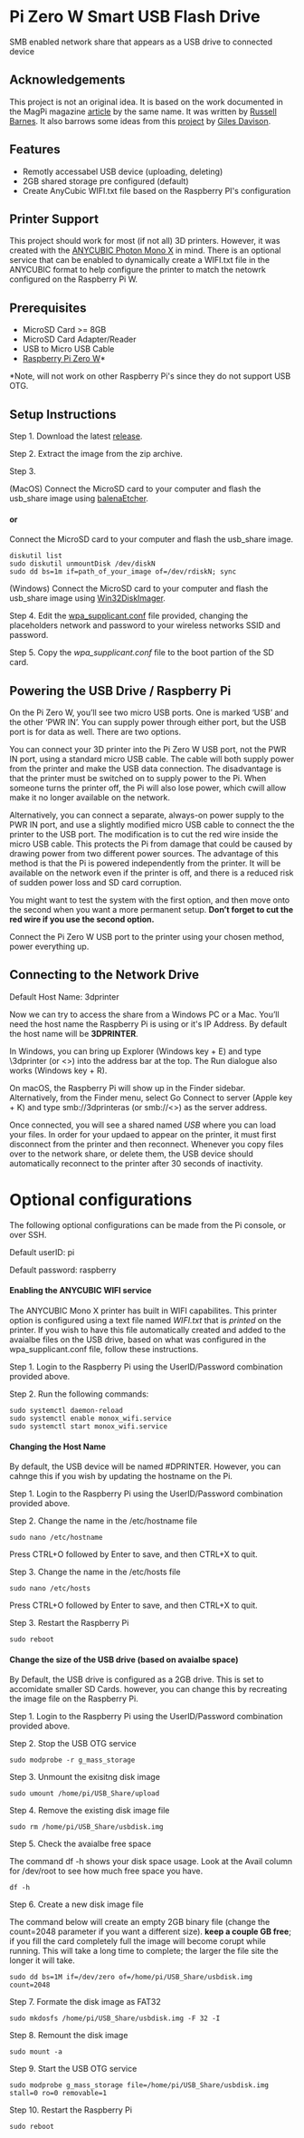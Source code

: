 # Pi Zero W Smart USB Flash Drive
SMB enabled network share that appears as a USB drive to connected device

## Acknowledgements

This project is not an original idea.  It is based on the work documented in the MagPi magazine [article](https://magpi.raspberrypi.org/articles/pi-zero-w-smart-usb-flash-drive) by the same name.  It was written by [Russell Barnes](https://magpi.raspberrypi.org/articles/author/77pb3df8MQLs3i8qTd0C8Q). It also barrows some ideas from this [project](https://github.com/gilesdavison/RadaDASH) by [Giles Davison](https://github.com/gilesdavison).

## Features
* Remotly accessabel USB device (uploading, deleting)
* 2GB shared storage pre configured (default)
* Create AnyCubic WIFI.txt file based on the Raspberry PI's configuration

## Printer Support
This project should work for most (if not all) 3D printers.  However, it was created with the [ANYCUBIC Photon Mono X](https://www.anycubic.com/products/photon-mono-x-resin-printer) in mind. There is an optional service that can be enabled to dynamically create a WIFI.txt file in the ANYCUBIC format to help configure the printer to match the netowrk configured on the Raspberry Pi W.

## Prerequisites

* MicroSD Card >= 8GB
* MicroSD Card Adapter/Reader
* USB to Micro USB Cable
* [Raspberry Pi Zero W](https://www.raspberrypi.org/products/raspberry-pi-zero-w/)*

*Note, will not work on other Raspberry Pi's since they do not support USB OTG.

## Setup Instructions



Step 1. Download the latest [release](https://github.com/tds2021/Pi-Zero-W-Smart-USB-Flash-Drive/releases/tag/v1.0-beta).

Step 2. Extract the image from the zip archive.

Step 3. 

(MacOS) Connect the MicroSD card to your computer and flash the usb_share image using [balenaEtcher](https://www.balena.io/etcher/).

#### or

Connect the MicroSD card to your computer and flash the usb_share image.
```
diskutil list
sudo diskutil unmountDisk /dev/diskN
sudo dd bs=1m if=path_of_your_image of=/dev/rdiskN; sync
```

(Windows) Connect the MicroSD card to your computer and flash the usb_share image using [Win32DiskImager](https://sourceforge.net/projects/win32diskimager/).

Step 4. Edit the [wpa_supplicant.conf](https://github.com/tds2021/Pi-Zero-W-Smart-USB-Flash-Drive/blob/main/wpa_supplicant.conf) file provided, changing the placeholders network and password to your wireless networks SSID and password.

Step 5. Copy the *wpa_supplicant.conf* file to the boot partion of the SD card.


## Powering the USB Drive / Raspberry Pi

On the Pi Zero W, you’ll see two micro USB ports. One is marked ‘USB’ and the other ‘PWR IN’. You can supply power through either port, but the USB port is for data as well. There are two options.

You can connect your 3D printer into the Pi Zero W USB port, not the PWR IN port, using a standard micro USB cable. The cable will both supply power from the printer and make the USB data connection. The disadvantage is that the printer must be switched on to supply power to the Pi. When someone turns the printer off, the Pi will also lose power, which cwill allow make it no longer available on the network.

Alternatively, you can connect a separate, always-on power supply to the PWR IN port, and use a slightly modified micro USB cable to connect the the printer to the USB port. The modification is to cut the red wire inside the micro USB cable. This protects the Pi from damage that could be caused by drawing power from two different power sources. The advantage of this method is that the Pi is powered independently from the printer. It will be available on the network even if the printer is off, and there is a reduced risk of sudden power loss and SD card corruption.

You might want to test the system with the first option, and then move onto the second when you want a more permanent setup. **Don’t forget to cut the red wire if you use the second option.**

Connect the Pi Zero W USB port to the printer using your chosen method, power everything up.

## Connecting to the Network Drive

Default Host Name: 3dprinter

Now we can try to access the share from a Windows PC or a Mac. You’ll need the host name the Raspberry Pi is using or it's IP Address. By default the host name will be **3DPRINTER**.

In Windows, you can bring up Explorer (Windows key + E) and type \3dprinter (or \<<IP ADDRESS>>) into the address bar at the top. The Run dialogue also works (Windows key + R).

On macOS, the Raspberry Pi will show up in the Finder sidebar. Alternatively, from the Finder menu, select Go Connect to server (Apple key + K) and type smb://3dprinteras (or smb://<<IP ADDRESS>>) as the server address.

Once connected, you will see a shared named _USB_ where you can load your files. In order for your updaed to appear on the printer, it must first disconnect from the printer and then reconnect. Whenever you copy files over to the network share, or delete them, the USB device should automatically reconnect to the printer after 30 seconds of inactivity.



# Optional configurations

The following optional configurations can be made from the Pi console, or over SSH.

Default userID: pi

Default password: raspberry

#### Enabling the ANYCUBIC WIFI service

The ANYCUBIC Mono X printer has built in WIFI capabilites.  This printer option is configured using a text file named _WIFI.txt_ that is _printed_ on the printer.  If you wish to have this file automatically created and added to the avaialbe files on the USB drive, based on what was configured in the wpa_supplicant.conf file, follow these instructions.

Step 1. Login to the Raspberry Pi using the UserID/Password combination provided above.

Step 2. Run the following commands:
```
sudo systemctl daemon-reload
sudo systemctl enable monox_wifi.service
sudo systemctl start monox_wifi.service
```


#### Changing the Host Name

By default, the USB device will be named #DPRINTER.  However, you can cahnge this if you wish by updating the hostname on the Pi.

Step 1. Login to the Raspberry Pi using the UserID/Password combination provided above.

Step 2. Change the name in the /etc/hostname file
```
sudo nano /etc/hostname
```
Press CTRL+O followed by Enter to save, and then CTRL+X to quit.

Step 3. Change the name in the /etc/hosts file
```
sudo nano /etc/hosts
```
Press CTRL+O followed by Enter to save, and then CTRL+X to quit.

Step 3. Restart the Raspberry Pi
```
sudo reboot
```


#### Change the size of the USB drive (based on avaialbe space)

By Default, the USB drive is configured as a 2GB drive.  This is set to accomidate smaller SD Cards.  however, you can change this by recreating the image file on the Raspberry Pi.  

Step 1. Login to the Raspberry Pi using the UserID/Password combination provided above.

Step 2. Stop the USB OTG service
```
sudo modprobe -r g_mass_storage
```

Step 3. Unmount the exisitng disk image
```
sudo umount /home/pi/USB_Share/upload
```

Step 4. Remove the existing disk image file
```
sudo rm /home/pi/USB_Share/usbdisk.img
```
Step 5. Check the avaialbe free space

The command df -h shows your disk space usage. Look at the Avail column for /dev/root to see how much free space you have. 
```
df -h
```

Step 6. Create a new disk image file

The command below will create an empty 2GB binary file (change the count=2048 parameter if you want a different size). **keep a couple GB free**; if you fill the card completely full the image will become corupt while running. This will take a long time to complete; the larger the file site the longer it will take.
```
sudo dd bs=1M if=/dev/zero of=/home/pi/USB_Share/usbdisk.img count=2048
```

Step 7. Formate the disk image as FAT32
```
sudo mkdosfs /home/pi/USB_Share/usbdisk.img -F 32 -I
```

Step 8. Remount the disk image
```
sudo mount -a
```

Step 9. Start the USB OTG service
```
sudo modprobe g_mass_storage file=/home/pi/USB_Share/usbdisk.img stall=0 ro=0 removable=1
```

Step 10. Restart the Raspberry Pi
```
sudo reboot
```
